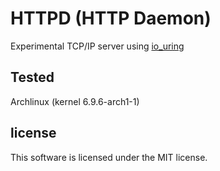 # HTTPD (HTTP Daemon)
Experimental TCP/IP server using <a href="https://github.com/axboe/liburing">io_uring</a>


## Tested
Archlinux (kernel 6.9.6-arch1-1)

## license
This software is licensed under the MIT license.
